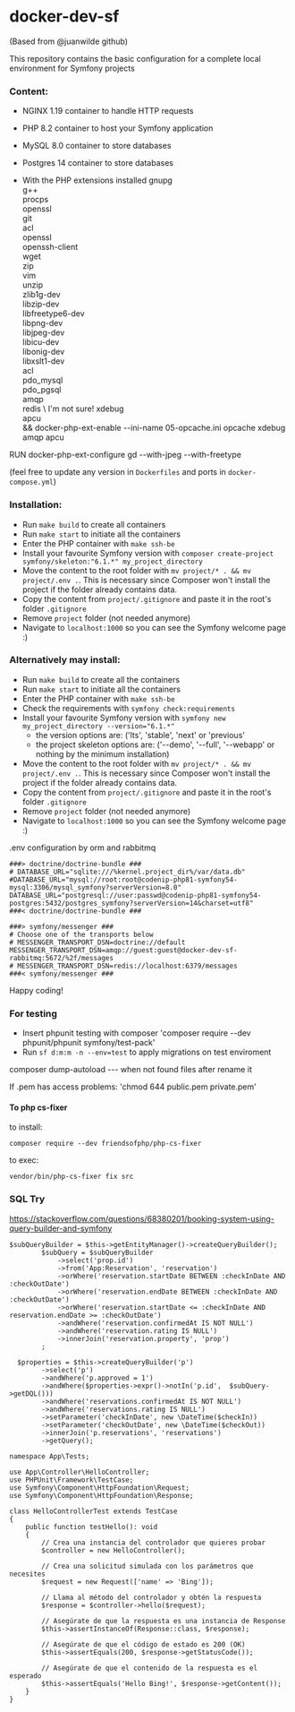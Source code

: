 # docker-dev-sf
(Based from @juanwilde github)

This repository contains the basic configuration for a complete local environment for Symfony projects

### Content:
- NGINX 1.19 container to handle HTTP requests
- PHP 8.2 container to host your Symfony application
- MySQL 8.0 container to store databases
- Postgres 14 container to store databases

- With the PHP extensions installed
     gnupg \
     g++ \
     procps \
     openssl \
     git \
     acl \
     openssl \
     openssh-client \
     wget \
     zip \
     vim \
     unzip \
     zlib1g-dev \
     libzip-dev \
     libfreetype6-dev \
     libpng-dev \
     libjpeg-dev \
     libicu-dev  \
     libonig-dev \
     libxslt1-dev \
     acl \
     pdo_mysql \
     pdo_pgsql \
     amqp \
     redis \ I'm not sure!
     xdebug \
     apcu \
     && docker-php-ext-enable --ini-name 05-opcache.ini opcache xdebug amqp apcu

 RUN docker-php-ext-configure gd --with-jpeg --with-freetype

(feel free to update any version in `Dockerfiles` and ports in `docker-compose.yml`)

### Installation:
- Run `make build` to create all containers
- Run `make start` to initiate all the containers
- Enter the PHP container with `make ssh-be`
- Install your favourite Symfony version with `composer create-project symfony/skeleton:"6.1.*" my_project_directory`
- Move the content to the root folder with `mv project/* . && mv project/.env .`. This is necessary since Composer won't install the project if the folder already contains data.
- Copy the content from `project/.gitignore` and paste it in the root's folder `.gitignore`
- Remove `project` folder (not needed anymore)
- Navigate to `localhost:1000` so you can see the Symfony welcome page :)

### Alternatively may install:
- Run `make build` to create all the containers
- Run `make start` to initiate all the containers
- Enter the PHP container with `make ssh-be`
- Check the requirements with `symfony check:requirements`
- Install your favourite Symfony version with `symfony new my_project_directory --version="6.1.*"`
  - the version options are: ('lts', 'stable', 'next' or 'previous'
  - the project skeleton options are: ('--demo', '--full', '--webapp' or nothing by the minimum installation)
- Move the content to the root folder with `mv project/* . && mv project/.env .`. This is necessary since Composer won't install the project if the folder already contains data.
- Copy the content from `project/.gitignore` and paste it in the root's folder `.gitignore`
- Remove `project` folder (not needed anymore)
- Navigate to `localhost:1000` so you can see the Symfony welcome page :)


.env configuration by orm and rabbitmq

    ###> doctrine/doctrine-bundle ###
    # DATABASE_URL="sqlite:///%kernel.project_dir%/var/data.db"
    #DATABASE_URL="mysql://root:root@codenip-php81-symfony54-mysql:3306/mysql_symfony?serverVersion=8.0"
    DATABASE_URL="postgresql://user:passwd@codenip-php81-symfony54-postgres:5432/postgres_symfony?serverVersion=14&charset=utf8"
    ###< doctrine/doctrine-bundle ###
    
    ###> symfony/messenger ###
    # Choose one of the transports below
    # MESSENGER_TRANSPORT_DSN=doctrine://default
    MESSENGER_TRANSPORT_DSN=amqp://guest:guest@docker-dev-sf-rabbitmq:5672/%2f/messages
    # MESSENGER_TRANSPORT_DSN=redis://localhost:6379/messages
    ###< symfony/messenger ###

Happy coding!

### For testing
- Insert phpunit testing with composer 'composer require --dev phpunit/phpunit symfony/test-pack'
- Run `sf d:m:m -n --env=test` to apply migrations on test enviroment

composer dump-autoload --- when not found files after rename it

If .pem has access problems: 'chmod 644 public.pem private.pem'

#### To php cs-fixer
to install:
    
    composer require --dev friendsofphp/php-cs-fixer
to exec:

    vendor/bin/php-cs-fixer fix src

### SQL Try
https://stackoverflow.com/questions/68380201/booking-system-using-query-builder-and-symfony

```
$subQueryBuilder = $this->getEntityManager()->createQueryBuilder();
        $subQuery = $subQueryBuilder
            ->select('prop.id')
            ->from('App:Reservation', 'reservation')
            ->orWhere('reservation.startDate BETWEEN :checkInDate AND :checkOutDate')
            ->orWhere('reservation.endDate BETWEEN :checkInDate AND :checkOutDate')
            ->orWhere('reservation.startDate <= :checkInDate AND reservation.endDate >= :checkOutDate')
            ->andWhere('reservation.confirmedAt IS NOT NULL')
            ->andWhere('reservation.rating IS NULL')
            ->innerJoin('reservation.property', 'prop')
        ;
        
  $properties = $this->createQueryBuilder('p')
        ->select('p')
        ->andWhere('p.approved = 1')
        ->andWhere($properties->expr()->notIn('p.id',  $subQuery->getDQL()))
        ->andWhere('reservations.confirmedAt IS NOT NULL')
        ->andWhere('reservations.rating IS NULL')
        ->setParameter('checkInDate', new \DateTime($checkIn))
        ->setParameter('checkOutDate', new \DateTime($checkOut))
        ->innerJoin('p.reservations', 'reservations')
        ->getQuery();
```

```
namespace App\Tests;

use App\Controller\HelloController;
use PHPUnit\Framework\TestCase;
use Symfony\Component\HttpFoundation\Request;
use Symfony\Component\HttpFoundation\Response;

class HelloControllerTest extends TestCase
{
    public function testHello(): void
    {
        // Crea una instancia del controlador que quieres probar
        $controller = new HelloController();

        // Crea una solicitud simulada con los parámetros que necesites
        $request = new Request(['name' => 'Bing']);

        // Llama al método del controlador y obtén la respuesta
        $response = $controller->hello($request);

        // Asegúrate de que la respuesta es una instancia de Response
        $this->assertInstanceOf(Response::class, $response);

        // Asegúrate de que el código de estado es 200 (OK)
        $this->assertEquals(200, $response->getStatusCode());

        // Asegúrate de que el contenido de la respuesta es el esperado
        $this->assertEquals('Hello Bing!', $response->getContent());
    }
}
```
